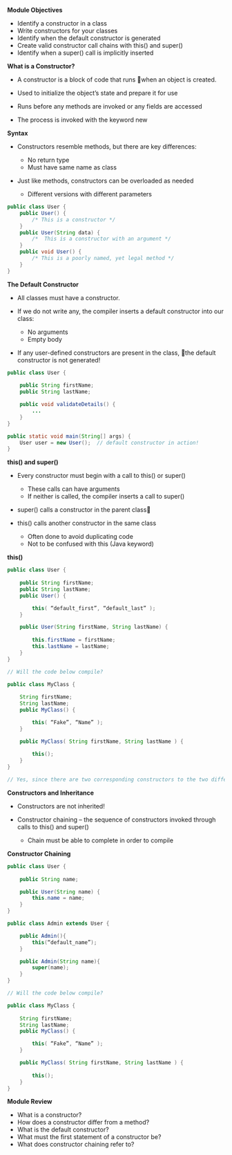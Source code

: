 **Module Objectives**

- Identify a constructor in a class
- Write constructors for your classes
- Identify when the default constructor is generated
- Create valid constructor call chains with this() and super() 
- Identify when a super() call is implicitly inserted

**What is a Constructor?**

- A constructor is a block of code that runs when an object is created.

- Used to initialize the object’s state and prepare it for use
- Runs before any methods are invoked or any fields are accessed
- The process is invoked with the keyword  new

**Syntax**

- Constructors resemble methods, but there are key differences:
  - No return type
  - Must have same name as class

- Just like methods, constructors can be overloaded as needed
  - Different versions with different parameters

``` java
public class User {
	public User() {
		/* This is a constructor */
	}	
	public User(String data) {
		/*  This is a constructor with an argument */
	}
    public void User() {
		/* This is a poorly named, yet legal method */
	}
}
```

**The Default Constructor**

- All classes must have a constructor.
- If we do not write any, the compiler inserts a default constructor into our class:
  - No arguments
  - Empty body

- If any user-defined constructors are present in the class, the default constructor is not generated!

``` java
public class User {
	
	public String firstName;	
	public String lastName;

	public void validateDetails() {
		...
	}
}
```

``` java
public static void main(String[] args) {
	User user = new User();  // default constructor in action!
}
```

**this() and super()**

- Every constructor must begin with a call to this() or super()
  - These calls can have arguments
  - If neither is called, the compiler inserts a call to super()

- super() calls a constructor in the parent class
- this() calls another constructor in the same class
  - Often done to avoid duplicating code
  - Not to be confused with this  (Java keyword)

**this()**

``` java
public class User {
	
	public String firstName;	
	public String lastName;
	public User() {

		this( “default_first”, “default_last” );
	}	

	public User(String firstName, String lastName) {
		
		this.firstName = firstName;
		this.lastName = lastName;
	}	
}
```

``` java
// Will the code below compile?

public class MyClass {
	
	String firstName;	
	String lastName;
	public MyClass() {

		this( “Fake”, “Name” );
	}	

	public MyClass( String firstName, String lastName ) {
		
		this();
	}	
}

// Yes, since there are two corresponding constructors to the two different this(,,) calls
```

**Constructors and Inheritance**

- Constructors are not inherited!

- Constructor chaining – the sequence of constructors invoked through calls to this() and super()
  - Chain must be able to complete in order to compile

**Constructor Chaining**

``` java
public class User {
	
	public String name;	

	public User(String name) {
		this.name = name; 	
	}	
}

public class Admin extends User {

	public Admin(){
		this(“default_name”);
	}

	public Admin(String name){
		super(name);
	}
}
```

``` java
// Will the code below compile?

public class MyClass {
	
	String firstName;	
	String lastName;
	public MyClass() {

		this( “Fake”, “Name” );
	}	

	public MyClass( String firstName, String lastName ) {
		
		this();
	}	
}
```

**Module Review**

- What is a constructor?
- How does a constructor differ from a method?
- What is the default constructor?
- What must the first statement of a constructor be?
- What does constructor chaining refer to?
